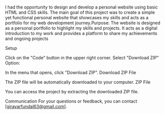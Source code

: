 I had the opportunity to design and develop a personal website using basic HTML and CSS skills. The main goal of this project was to create a simple yet functional personal website that showcases my skills and acts as a portfolio for my web development journey.Purpose: The website is designed as a personal portfolio to highlight my skills and projects. It acts as a digital introduction to my work and provides a platform to share my achievements and ongoing projects


Setup

Click on the "Code" button in the upper right corner. Select "Download ZIP" Option:

In the menu that opens, click "Download ZIP". Download ZIP File

The ZIP file will be automatically downloaded to your computer. ZIP File

You can access the project by extracting the downloaded ZIP file.

Communication For your questions or feedback, you can contact [girayarfundal63@gmail.com].
